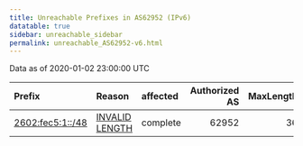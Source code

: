 ```yaml
---
title: Unreachable Prefixes in AS62952 (IPv6)
datatable: true
sidebar: unreachable_sidebar
permalink: unreachable_AS62952-v6.html
---
```


Data as of 2020-01-02 23:00:00 UTC


<div class="datatable-begin"></div>

| Prefix                                                     | Reason                                                                                                     | affected   |   Authorized AS |   MaxLength | Anchor                           |   unreachable /48s |
|:-----------------------------------------------------------|:-----------------------------------------------------------------------------------------------------------|:-----------|----------------:|------------:|:---------------------------------|-------------------:|
| [2602:fec5:1::/48](https://stat.ripe.net/2602:fec5:1::/48) | [INVALID LENGTH](https://rpki-validator.ripe.net/announcement-preview?asn=AS62952&prefix=2602:fec5:1::/48) | complete   |           62952 |          36 | [ARIN](unreachable_ARIN-v6.html) |                  1 |

<div class="datatable-end"></div>